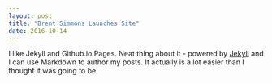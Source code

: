 ```yaml
---
layout: post
title: "Brent Simmons Launches Site"
date: 2016-10-14
---
```


I like Jekyll and Github.io Pages. Neat thing about it - powered by [Jekyll](http://jekyllrb.com) and I can use Markdown to author my posts. It actually is a lot easier than I thought it was going to be.